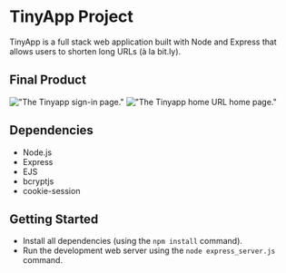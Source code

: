 # TinyApp Project

TinyApp is a full stack web application built with Node and Express that allows users to shorten long URLs (à la bit.ly).

## Final Product

!["The Tinyapp sign-in page."](C:\Users\kbyrd\OneDrive\Pictures)
!["The Tinyapp home URL home page."](C:\Users\kbyrd\OneDrive\Pictures)

## Dependencies

- Node.js
- Express
- EJS
- bcryptjs
- cookie-session

## Getting Started

- Install all dependencies (using the `npm install` command).
- Run the development web server using the `node express_server.js` command.
